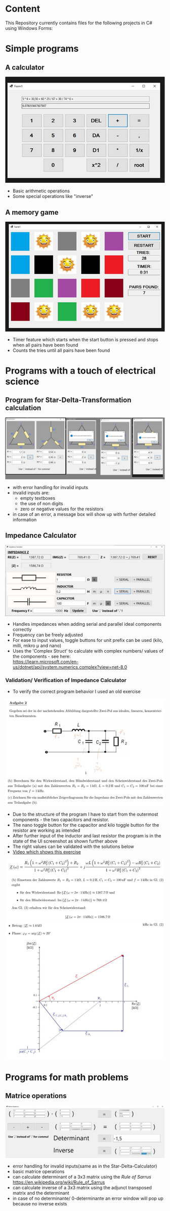 # Content
This Repository currently contains files for the following projects in C# using Windows Forms:

# Simple programs
## A calculator
![Calculator](./Images/Calc_SS.jpg)  
- Basic arithmetic operations
- Some special operations like "inverse"

## A memory game
![Memory](./Images/Memory_SS.jpg)  
- Timer feature which starts when the start button is pressed and stops when all pairs have been found
- Counts the tries until all pairs have been found

# Programs with a touch of electrical science
## Program for Star-Delta-Transformation calculation
![StarDeltaCalculator](/Images/StarDeltaCalculator.jpg)  
- with error handling for invalid inputs
- invalid inputs are:
  - empty textboxes
  - the use of non digits
  - zero or negative values for the resistors
- in case of an error, a message box will show up with further detailed information

## Impedance Calculator
![ImpCalc](/Images/ImpedanceCalculator.png)
- Handles impedances when adding serial and parallel ideal components correctly
- Frequency can be freely adjusted
- For ease to input values, toggle buttons for unit prefix can be used (kilo, milli, mikro µ and nano)
- Uses the 'Complex Struct' to calculate with complex numbers/ values of the components - see here:  
  https://learn.microsoft.com/en-us/dotnet/api/system.numerics.complex?view=net-8.0

### Validation/ Verification of Impedance Calculator
- To verify the correct program behavior I used an old exercise


![impedance](/Images/01Imp.jpg)
![impedance](/Images/02Imp.jpg)    
- Due to the structure of the program I have to start from the outermost components - the two capacitors and resistor.
- The nano toggle button for the capacitor and kilo toggle button for the resistor are working as intended
- After further input of the inductor and last resistor the program is in the state of the UI screenshot as shown further above
- The right values can be validated with the solutions below
- [Video which shows this exercise](https://drive.google.com/file/d/118y5wbZ0eJ8UPwxWVg7EMrRSjVxhzm4O/view?usp=drive_link)

  
![impedance](/Images/03Imp.jpg)
![impedance](/Images/04Imp.jpg)
![impedance](/Images/05Imp.jpg)

# Programs for math problems
## Matrice operations
![Matrices](/Images/Matrices.jpg)
- error handling for invalid inputs(same as in the Star-Delta-Calculator)
- basic matrice operations
- can calculate determinant of a 3x3 matrix using the *Rule of Sarrus* https://en.wikipedia.org/wiki/Rule_of_Sarrus
- can calculate inverse of a 3x3 matrix using the adjunct transposed matrix and the determinant
- in case of no determinante/ 0-determinante an error window will pop up because no inverse exists
